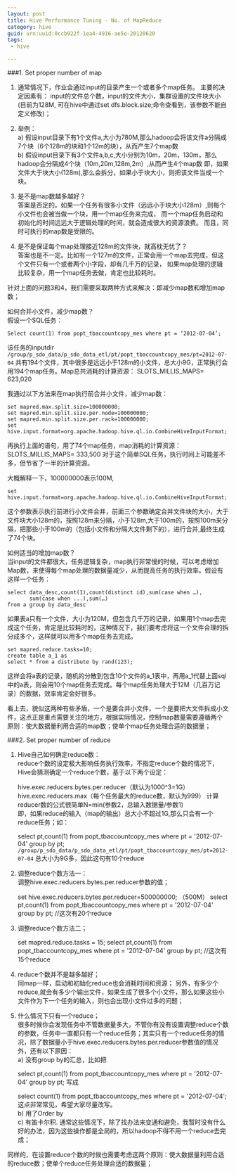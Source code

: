 ```yaml
---
layout: post
title: Hive Performance Tuning - No. of MapReduce
category: hive
guid: urn:uuid:0ccb922f-1ea4-4916-ae5e-20120620
tags: 
 - hive

---
```


###1. Set proper number of map 

1. 通常情况下，作业会通过input的目录产生一个或者多个map任务。 
主要的决定因素有： input的文件总个数，input的文件大小，集群设置的文件块大小(目前为128M, 可在hive中通过set dfs.block.size;命令查看到，该参数不能自定义修改)；

2. 举例： <br>
a) 假设input目录下有1个文件a,大小为780M,那么hadoop会将该文件a分隔成7个块（6个128m的块和1个12m的块），从而产生7个map数<br>
b) 假设input目录下有3个文件a,b,c,大小分别为10m，20m，130m，那么hadoop会分隔成4个块（10m,20m,128m,2m）,从而产生4个map数
即，如果文件大于块大小(128m),那么会拆分，如果小于块大小，则把该文件当成一个块。

3. 是不是map数越多越好？<br> 
答案是否定的。如果一个任务有很多小文件（远远小于块大小128m）,则每个小文件也会被当做一个块，用一个map任务来完成，
而一个map任务启动和初始化的时间远远大于逻辑处理的时间，就会造成很大的资源浪费。
而且，同时可执行的map数是受限的。
 
4. 是不是保证每个map处理接近128m的文件块，就高枕无忧了？ <br>
答案也是不一定。比如有一个127m的文件，正常会用一个map去完成，但这个文件只有一个或者两个小字段，却有几千万的记录，
如果map处理的逻辑比较复杂，用一个map任务去做，肯定也比较耗时。

针对上面的问题3和4，我们需要采取两种方式来解决：即减少map数和增加map数；

如何合并小文件，减少map数？  
假设一个SQL任务：

	Select count(1) from popt_tbaccountcopy_mes where pt = ‘2012-07-04’;
该任务的inputdir  `/group/p_sdo_data/p_sdo_data_etl/pt/popt_tbaccountcopy_mes/pt=2012-07-04` 共有194个文件，其中很多是远远小于128m的小文件，总大小9G，正常执行会用194个map任务。Map总共消耗的计算资源： SLOTS_MILLIS_MAPS= 623,020

我通过以下方法来在map执行前合并小文件，减少map数：

	set mapred.max.split.size=100000000;
	set mapred.min.split.size.per.node=100000000;
	set mapred.min.split.size.per.rack=100000000;
	set hive.input.format=org.apache.hadoop.hive.ql.io.CombineHiveInputFormat;
再执行上面的语句，用了74个map任务，map消耗的计算资源：SLOTS_MILLIS_MAPS= 333,500
对于这个简单SQL任务，执行时间上可能差不多，但节省了一半的计算资源。

大概解释一下，100000000表示100M, 
	
	set hive.input.format=org.apache.hadoop.hive.ql.io.CombineHiveInputFormat;
这个参数表示执行前进行小文件合并，前面三个参数确定合并文件块的大小，大于文件块大小128m的，按照128m来分隔，小于128m,大于100m的，按照100m来分隔，把那些小于100m的（包括小文件和分隔大文件剩下的），进行合并,最终生成了74个块。
         
如何适当的增加map数？<br> 
当input的文件都很大，任务逻辑复杂，map执行非常慢的时候，可以考虑增加Map数，来使得每个map处理的数据量减少，从而提高任务的执行效率。假设有这样一个任务：

	select data_desc,count(1),count(distinct id),sum(case when …),
           sum(case when ...),sum(…)
    from a group by data_desc
如果表a只有一个文件，大小为120M，但包含几千万的记录，如果用1个map去完成这个任务，肯定是比较耗时的，这种情况下，我们要考虑将这一个文件合理的拆分成多个，这样就可以用多个map任务去完成。
         
    set mapred.reduce.tasks=10;
    create table a_1 as 
    select * from a distribute by rand(123); 
                   
这样会将a表的记录，随机的分散到包含10个文件的a_1表中，再用a_1代替上面sql中的a表，则会用10个map任务去完成。每个map任务处理大于12M（几百万记录）的数据，效率肯定会好很多。
    
看上去，貌似这两种有些矛盾，一个是要合并小文件，一个是要把大文件拆成小文件，这点正是重点需要关注的地方，根据实际情况，控制map数量需要遵循两个原则：使大数据量利用合适的map数；使单个map任务处理合适的数据量；
 
###2. Set proper number of reduce 

1.    Hive自己如何确定reduce数： <br>
reduce个数的设定极大影响任务执行效率，不指定reduce个数的情况下，Hive会猜测确定一个reduce个数，基于以下两个设定：

		hive.exec.reducers.bytes.per.reducer（默认为1000^3=1G） 
		hive.exec.reducers.max（每个任务最大的reduce数，默认为999）
计算reducer数的公式很简单N=min(参数2，总输入数据量/参数1)<br>
即，如果reduce的输入（map的输出）总大小不超过1G,那么只会有一个reduce任务；如：
		
		select pt,count(1) from popt_tbaccountcopy_mes 
		where pt = '2012-07-04' group by pt; 
`/group/p_sdo_data/p_sdo_data_etl/pt/popt_tbaccountcopy_mes/pt=2012-07-04` 总大小为9G多，因此这句有10个reduce

2.    调整reduce个数方法一： <br>
调整hive.exec.reducers.bytes.per.reducer参数的值；

		set hive.exec.reducers.bytes.per.reducer=500000000; （500M）
		select pt,count(1) from popt_tbaccountcopy_mes 
		where pt = '2012-07-04' group by pt; //这次有20个reduce
         
3.    调整reduce个数方法二； <br>

		set mapred.reduce.tasks = 15;
		select pt,count(1) from popt_tbaccountcopy_mes 
		where pt = '2012-07-04' group by pt; //这次有15个reduce

4.    reduce个数并不是越多越好； <br>
同map一样，启动和初始化reduce也会消耗时间和资源；
另外，有多少个reduce,就会有多少个输出文件，如果生成了很多个小文件，那么如果这些小文件作为下一个任务的输入，则也会出现小文件过多的问题；

5.    什么情况下只有一个reduce； <br>
很多时候你会发现任务中不管数据量多大，不管你有没有设置调整reduce个数的参数，任务中一直都只有一个reduce任务；其实只有一个reduce任务的情况，除了数据量小于hive.exec.reducers.bytes.per.reducer参数值的情况外，还有以下原因：<br>
a)    没有group by的汇总，比如把
		
		select pt,count(1) from popt_tbaccountcopy_mes 
		where pt = '2012-07-04' group by pt; 
写成 

		select count(1) from popt_tbaccountcopy_mes where pt = '2012-07-04';
这点非常常见，希望大家尽量改写。<br>
b)    用了Order by<br>
c)    有笛卡尔积. 通常这些情况下，除了找办法来变通和避免，我暂时没有什么好的办法，因为这些操作都是全局的，所以hadoop不得不用一个reduce去完成；


同样的，在设置reduce个数的时候也需要考虑这两个原则：使大数据量利用合适的reduce数；使单个reduce任务处理合适的数据量；